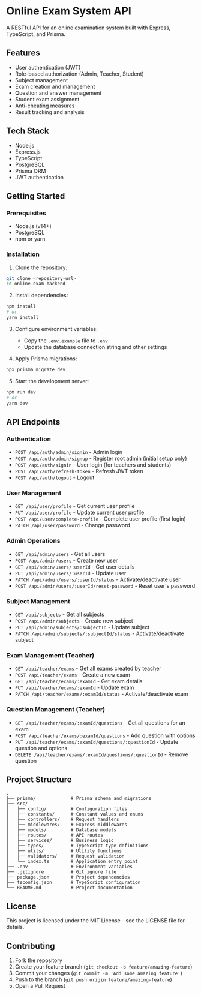 # Online Exam System API

A RESTful API for an online examination system built with Express, TypeScript, and Prisma.

## Features

- User authentication (JWT)
- Role-based authorization (Admin, Teacher, Student)
- Subject management
- Exam creation and management
- Question and answer management
- Student exam assignment
- Anti-cheating measures
- Result tracking and analysis

## Tech Stack

- Node.js
- Express.js
- TypeScript
- PostgreSQL
- Prisma ORM
- JWT authentication

## Getting Started

### Prerequisites

- Node.js (v14+)
- PostgreSQL
- npm or yarn

### Installation

1. Clone the repository:

```bash
git clone <repository-url>
cd online-exam-backend
```

2. Install dependencies:

```bash
npm install
# or
yarn install
```

3. Configure environment variables:

   - Copy the `.env.example` file to `.env`
   - Update the database connection string and other settings

4. Apply Prisma migrations:

```bash
npx prisma migrate dev
```

5. Start the development server:

```bash
npm run dev
# or
yarn dev
```

## API Endpoints

### Authentication

- `POST /api/auth/admin/signin` - Admin login
- `POST /api/auth/admin/signup` - Register root admin (initial setup only)
- `POST /api/auth/signin` - User login (for teachers and students)
- `POST /api/auth/refresh-token` - Refresh JWT token
- `POST /api/auth/logout` - Logout

### User Management

- `GET /api/user/profile` - Get current user profile
- `PUT /api/user/profile` - Update current user profile
- `POST /api/user/complete-profile` - Complete user profile (first login)
- `PATCH /api/user/password` - Change password

### Admin Operations

- `GET /api/admin/users` - Get all users
- `POST /api/admin/users` - Create new user
- `GET /api/admin/users/:userId` - Get user details
- `PUT /api/admin/users/:userId` - Update user
- `PATCH /api/admin/users/:userId/status` - Activate/deactivate user
- `POST /api/admin/users/:userId/reset-password` - Reset user's password

### Subject Management

- `GET /api/subjects` - Get all subjects
- `POST /api/admin/subjects` - Create new subject
- `PUT /api/admin/subjects/:subjectId` - Update subject
- `PATCH /api/admin/subjects/:subjectId/status` - Activate/deactivate subject

### Exam Management (Teacher)

- `GET /api/teacher/exams` - Get all exams created by teacher
- `POST /api/teacher/exams` - Create a new exam
- `GET /api/teacher/exams/:examId` - Get exam details
- `PUT /api/teacher/exams/:examId` - Update exam
- `PATCH /api/teacher/exams/:examId/status` - Activate/deactivate exam

### Question Management (Teacher)

- `GET /api/teacher/exams/:examId/questions` - Get all questions for an exam
- `POST /api/teacher/exams/:examId/questions` - Add question with options
- `PUT /api/teacher/exams/:examId/questions/:questionId` - Update question and options
- `DELETE /api/teacher/exams/:examId/questions/:questionId` - Remove question

## Project Structure

```
.
├── prisma/             # Prisma schema and migrations
├── src/
│   ├── config/         # Configuration files
│   ├── constants/      # Constant values and enums
│   ├── controllers/    # Request handlers
│   ├── middlewares/    # Express middlewares
│   ├── models/         # Database models
│   ├── routes/         # API routes
│   ├── services/       # Business logic
│   ├── types/          # TypeScript type definitions
│   ├── utils/          # Utility functions
│   ├── validators/     # Request validation
│   └── index.ts        # Application entry point
├── .env                # Environment variables
├── .gitignore          # Git ignore file
├── package.json        # Project dependencies
├── tsconfig.json       # TypeScript configuration
└── README.md           # Project documentation
```

## License

This project is licensed under the MIT License - see the LICENSE file for details.

## Contributing

1. Fork the repository
2. Create your feature branch (`git checkout -b feature/amazing-feature`)
3. Commit your changes (`git commit -m 'Add some amazing feature'`)
4. Push to the branch (`git push origin feature/amazing-feature`)
5. Open a Pull Request
